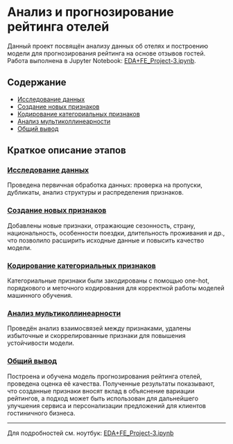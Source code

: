 # Анализ и прогнозирование рейтинга отелей

Данный проект посвящён анализу данных об отелях и построению модели для прогнозирования рейтинга на основе отзывов гостей. Работа выполнена в Jupyter Notebook: [EDA+FE_Project-3.ipynb](EDA+FE_Project-3.ipynb).

## Содержание

- [Исследование данных](#исследование-данных)
- [Создание новых признаков](#создание-новых-признаков)
- [Кодирование категориальных признаков](#кодирование-категориальных-признаков)
- [Анализ мультиколлинеарности](#анализ-мультиколлинеарности)
- [Общий вывод](#общий-вывод)

## Краткое описание этапов

### [Исследование данных](#исследование-данных)
Проведена первичная обработка данных: проверка на пропуски, дубликаты, анализ структуры и распределения признаков.

### [Создание новых признаков](#создание-новых-признаков)
Добавлены новые признаки, отражающие сезонность, страну, национальность, особенности поездки, длительность проживания и др., что позволило расширить исходные данные и повысить качество модели.

### [Кодирование категориальных признаков](#кодирование-категориальных-признаков)
Категориальные признаки были закодированы с помощью one-hot, порядкового и меточного кодирования для корректной работы моделей машинного обучения.

### [Анализ мультиколлинеарности](#анализ-мультиколлинеарности)
Проведён анализ взаимосвязей между признаками, удалены избыточные и скоррелированные признаки для повышения устойчивости модели.

### [Общий вывод](#общий-вывод)
Построена и обучена модель прогнозирования рейтинга отелей, проведена оценка её качества. Полученные результаты показывают, что созданные признаки вносят вклад в объяснение вариации рейтингов, а подход может быть использован для дальнейшего улучшения сервиса и персонализации предложений для клиентов гостиничного бизнеса.

---

Для подробностей см. ноутбук: [EDA+FE_Project-3.ipynb](EDA+FE_Project-3.ipynb)